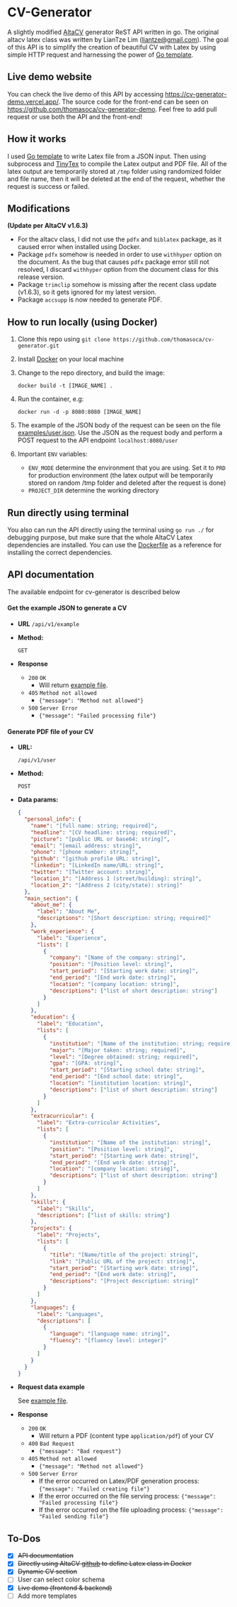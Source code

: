 # CV-Generator

A slightly modified [AltaCV](https://github.com/liantze/AltaCV) generator ReST API written in go. The original altacv latex class was written by LianTze Lim (liantze@gmail.com). The goal of this API is to simplify the creation of beautiful CV with Latex by using simple HTTP request and harnessing the power of [Go template](https://golang.org/pkg/text/template/).

## Live demo website

You can check the live demo of this API by accessing https://cv-generator-demo.vercel.app/. The source code for the front-end can be seen on https://github.com/thomasoca/cv-generator-demo. Feel free to add pull request or use both the API and the front-end!

## How it works

I used [Go template](https://golang.org/pkg/text/template/) to write Latex file from a JSON input. Then using subprocess and [TinyTex](https://yihui.org/tinytex/) to compile the Latex output and PDF file. All of the latex output are temporarily stored at `/tmp` folder using randomized folder and file name, then it will be deleted at the end of the request, whether the request is success or failed.

## Modifications

**(Update per AltaCV v1.6.3)**

- For the altacv class, I did not use the `pdfx` and `biblatex` package, as it caused error when installed using Docker.
- Package `pdfx` somehow is needed in order to use `withhyper` option on the document. As the bug that causes `pdfx` package error still not resolved, I discard `withhyper` option from the document class for this release version.
- Package `trimclip` somehow is missing after the recent class update (v1.6.3), so it gets ignored for my latest version.
- Package `accsupp` is now needed to generate PDF.

## How to run locally (using Docker)

1. Clone this repo using `git clone https://github.com/thomasoca/cv-generator.git`
2. Install [Docker](https://docs.docker.com/get-docker/) on your local machine
3. Change to the repo directory, and build the image:

   ```
   docker build -t [IMAGE_NAME] .
   ```

4. Run the container, e.g:

   ```
   docker run -d -p 8080:8080 [IMAGE_NAME]
   ```

5. The example of the JSON body of the request can be seen on the file [examples/user.json](/examples/user.json). Use the JSON as the request body and perform a POST request to the API endpoint `localhost:8080/user`
6. Important `ENV` variables:
   - `ENV_MODE` determine the environment that you are using. Set it to `PRD` for production environment (the latex output will be temporarily stored on random /tmp folder and deleted after the request is done)
   - `PROJECT_DIR` determine the working directory

## Run directly using terminal

You also can run the API directly using the terminal using `go run ./` for debugging purpose, but make sure that the whole AltaCV Latex dependencies are installed. You can use the [Dockerfile](./Dockerfile) as a reference for installing the correct dependencies.

## API documentation

The available endpoint for cv-generator is described below

#### Get the example JSON to generate a CV

- **URL**
  `/api/v1/example`
- **Method:**

  `GET`

- **Response**
  - `200` `OK`
    - Will return [example file](examples/user.json).
  - `405` `Method not allowed`
    - `{"message": "Method not allowed"}`
  - `500` `Server Error`
    - `{"message": "Failed processing file"}`

#### Generate PDF file of your CV

- **URL:**

  `/api/v1/user`

- **Method:**

  `POST`

- **Data params:**

  ```json
  {
    "personal_info": {
      "name": "[full name: string; required]",
      "headline": "[CV headline: string; required]",
      "picture": "[public URL or base64: string]",
      "email": "[email address: string]",
      "phone": "[phone number: string]",
      "github": "[github profile URL: string]",
      "linkedin": "[LinkedIn name/URL: string]",
      "twitter": "[Twitter account: string]",
      "location_1": "[Address 1 (street/building): string]",
      "location_2": "[Address 2 (city/state): string]"
    },
    "main_section": {
      "about_me": {
        "label": "About Me",
        "descriptions": "[Short description: string; required]"
      },
      "work_experience": {
        "label": "Experience",
        "lists": [
          {
            "company": "[Name of the company: string]",
            "position": "[Position level: string]",
            "start_period": "[Starting work date: string]",
            "end_period": "[End work date: string]",
            "location": "[company location: string]",
            "descriptions": ["list of short description: string"]
          }
        ]
      },
      "education": {
        "label": "Education",
        "lists": [
          {
            "institution": "[Name of the institution: string; required]",
            "major": "[Major taken: string; required]",
            "level": "[Degree obtained: string; required]",
            "gpa": "[GPA: string]",
            "start_period": "[Starting school date: string]",
            "end_period": "[End school date: string]",
            "location": "[institution location: string]",
            "descriptions": ["list of short description: string"]
          }
        ]
      },
      "extracurricular": {
        "label": "Extra-curricular Activities",
        "lists": [
          {
            "institution": "[Name of the institution: string]",
            "position": "[Position level: string]",
            "start_period": "[Starting work date: string]",
            "end_period": "[End work date: string]",
            "location": "[company location: string]",
            "descriptions": ["list of short description: string"]
          }
        ]
      },
      "skills": {
        "label": "Skills",
        "descriptions": ["list of skills: string"]
      },
      "projects": {
        "label": "Projects",
        "lists": [
          {
            "title": "[Name/title of the project: string]",
            "link": "[Public URL of the project: string]",
            "start_period": "[Starting work date: string]",
            "end_period": "[End work date: string]",
            "descriptions": "[Project description: string]"
          }
        ]
      },
      "languages": {
        "label": "Languages",
        "descriptions": [
          {
            "language": "[language name: string]",
            "fluency": "[fluency level: integer]"
          }
        ]
      }
    }
  }
  ```

- **Request data example**

  See [example file](examples/user.json).

- **Response**
  - `200` `OK`
    - Will return a PDF (content type `application/pdf`) of your CV
  - `400` `Bad Request`
    - `{"message": "Bad request"}`
  - `405` `Method not allowed`
    - `{"message": "Method not allowed"}`
  - `500` `Server Error`
    - If the error occurred on Latex/PDF generation process: `{"message": "Failed creating file"}`
    - If the error occurred on the file serving process: `{"message": "Failed processing file"}`
    - If the error occurred on the file uploading process: `{"message": "Failed sending file"}`

## To-Dos

- [x] ~~API documentation~~
- [x] ~~Directly using AltaCV [github](https://github.com/liantze/AltaCV) to define Latex class in Docker~~
- [x] ~~Dynamic CV section~~
- [ ] User can select color schema
- [x] ~~Live demo (frontend & backend)~~
- [ ] Add more templates
